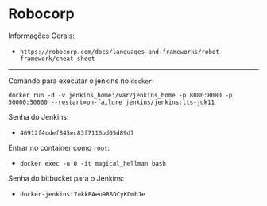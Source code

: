 
# Robocorp

Informações Gerais:
- `https://robocorp.com/docs/languages-and-frameworks/robot-framework/cheat-sheet` 


----------------------------------------------

Comando para executar o jenkins no `docker`:  
```
docker run -d -v jenkins_home:/var/jenkins_home -p 8080:8080 -p 50000:50000 --restart=on-failure jenkins/jenkins:lts-jdk11
```

Senha do Jenkins:  
- `46912f4cdef845ec83f7116bd05d89d7`

Entrar no container como `root`:  
- `docker exec -u 0 -it magical_hellman bash`

Senha do bitbucket para o Jenkins:  
- `docker-jenkins`: `7ukkRAeu9R8DCyKDmbJe`




